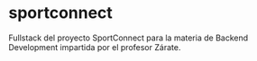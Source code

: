 # sportconnect
Fullstack del proyecto SportConnect para la materia de Backend Development impartida por el profesor Zárate.
